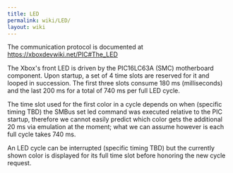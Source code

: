 ```yaml
---
title: LED
permalink: wiki/LED/
layout: wiki
---
```


The communication protocol is documented at
<https://xboxdevwiki.net/PIC#The_LED>

The Xbox's front LED is driven by the PIC16LC63A (SMC) motherboard
component. Upon startup, a set of 4 time slots are reserved for it and
looped in succession. The first three slots consume 180 ms
(milliseconds) and the last 200 ms for a total of 740 ms per full LED
cycle.

The time slot used for the first color in a cycle depends on when
(specific timing TBD) the SMBus set led command was executed relative to
the PIC startup, therefore we cannot easily predict which color gets the
additional 20 ms via emulation at the moment; what we can assume however
is each full cycle takes 740 ms.

An LED cycle can be interrupted (specific timing TBD) but the currently
shown color is displayed for its full time slot before honoring the new
cycle request.
